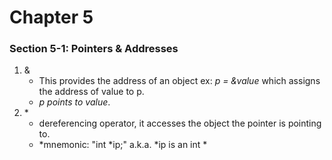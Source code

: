 # Chapter 5

### Section 5-1: Pointers & Addresses
  1) &
      * This provides the address of an object ex: *p = &value* which assigns the address of value to p.
      * *p points to value*.
  2) \*
      * dereferencing operator, it accesses the object the pointer is pointing to.
      * *mnemonic: "int *ip;" a.k.a. *ip is an int *
